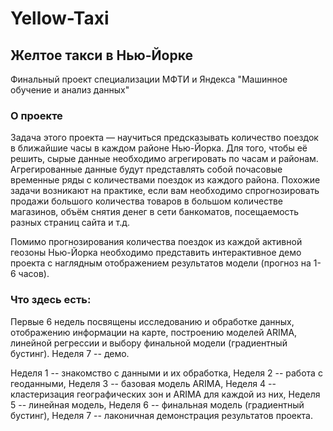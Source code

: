 # Yellow-Taxi
## Желтое такси в Нью-Йорке
Финальный проект специализации МФТИ и Яндекса "Машинное обучение и анализ данных"

### О проекте
Задача этого проекта — научиться предсказывать количество поездок в ближайшие часы в каждом районе Нью-Йорка. Для того, чтобы её решить, сырые данные необходимо агрегировать по часам и районам. Агрегированные данные будут представлять собой почасовые временные ряды с количествами поездок из каждого района. Похожие задачи возникают на практике, если вам необходимо спрогнозировать продажи большого количества товаров в большом количестве магазинов, объём снятия денег в сети банкоматов, посещаемость разных страниц сайта и т.д.

Помимо прогнозирования количества поездок из каждой активной геозоны Нью-Йорка необходимо представить интерактивное демо проекта с наглядным отображением результатов модели (прогноз на 1-6 часов).

### Что здесь есть:
Первые 6 недель посвящены исследованию и обработке данных, отображению информации на карте, построению моделей ARIMA, линейной регрессии и выбору финальной модели (градиентный бустинг). Неделя 7 -- демо.

Неделя 1 -- знакомство с данными и их обработка,
Неделя 2 -- работа с геоданными,
Неделя 3 -- базовая модель ARIMA,
Неделя 4 -- кластеризация географических зон и ARIMA для каждой из них,
Неделя 5 -- линейная модель,
Неделя 6 -- финальная модель (градиентный бустинг),
Неделя 7 -- лаконичная демонстрация результатов проекта.
